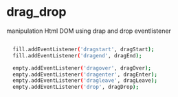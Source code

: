 # drag_drop
manipulation Html DOM using drap and drop eventlistener 

```bash

  fill.addEventListener('dragstart', dragStart);
  fill.addEventListener('dragend', dragEnd);

  empty.addEventListener('dragover', dragOver);
  empty.addEventListener('dragenter', dragEnter);
  empty.addEventListener('dragleave', dragLeave);
  empty.addEventListener('drop', dragDrop);
  
  ```
